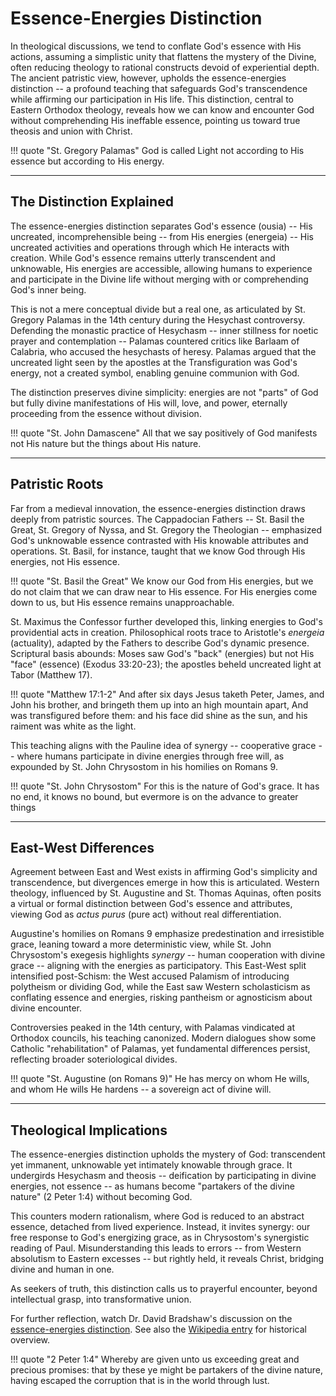 # Essence-Energies Distinction

<!--
Lord Jesus Christ, Son of God
Have mercy on me, a sinner

Protect me from the evil one.
Enlighten my mind and my heart so that your wisdom may be revealed and articulated, all for your glory.

Lord Jesus Christ, Son of God
Have mercy on me, a sinner 
-->

In theological discussions, we tend to conflate God's essence with His actions, assuming a simplistic unity that flattens the mystery of the Divine, often reducing theology to rational constructs devoid of experiential depth. 
The ancient patristic view, however, upholds the essence-energies distinction -- a profound teaching that safeguards God's transcendence while affirming our participation in His life. 
This distinction, central to Eastern Orthodox theology, reveals how we can know and encounter God without comprehending His ineffable essence, pointing us toward true theosis and union with Christ.

!!! quote "St. Gregory Palamas"
    God is called Light not according to His essence but according to His energy.




---

## The Distinction Explained

The essence-energies distinction separates God's essence (ousia) -- His uncreated, incomprehensible being -- from His energies (energeia) -- His uncreated activities and operations through which He interacts with creation. 
While God's essence remains utterly transcendent and unknowable, His energies are accessible, allowing humans to experience and participate in the Divine life without merging with or comprehending God's inner being.

This is not a mere conceptual divide but a real one, as articulated by St. Gregory Palamas in the 14th century during the Hesychast controversy. 
Defending the monastic practice of Hesychasm -- inner stillness for noetic prayer and contemplation -- Palamas countered critics like Barlaam of Calabria, who accused the hesychasts of heresy. 
Palamas argued that the uncreated light seen by the apostles at the Transfiguration was God's energy, not a created symbol, enabling genuine communion with God.

The distinction preserves divine simplicity: energies are not "parts" of God but fully divine manifestations of His will, love, and power, eternally proceeding from the essence without division.

!!! quote "St. John Damascene"
    All that we say positively of God manifests not His nature but the things about His nature.




---

## Patristic Roots

Far from a medieval innovation, the essence-energies distinction draws deeply from patristic sources. 
The Cappadocian Fathers -- St. Basil the Great, St. Gregory of Nyssa, and St. Gregory the Theologian -- emphasized God's unknowable essence contrasted with His knowable attributes and operations. 
St. Basil, for instance, taught that we know God through His energies, not His essence.

!!! quote "St. Basil the Great"
    We know our God from His energies, but we do not claim that we can draw near to His essence. For His energies come down to us, but His essence remains unapproachable.

St. Maximus the Confessor further developed this, linking energies to God's providential acts in creation. 
Philosophical roots trace to Aristotle's *energeia* (actuality), adapted by the Fathers to describe God's dynamic presence. 
Scriptural basis abounds: Moses saw God's "back" (energies) but not His "face" (essence) (Exodus 33:20-23); the apostles beheld uncreated light at Tabor (Matthew 17).

!!! quote "Matthew 17:1-2"
    And after six days Jesus taketh Peter, James, and John his brother, and bringeth them up into an high mountain apart, And was transfigured before them: and his face did shine as the sun, and his raiment was white as the light.

This teaching aligns with the Pauline idea of synergy -- cooperative grace -- where humans participate in divine energies through free will, as expounded by St. John Chrysostom in his homilies on Romans 9.

!!! quote "St. John Chrysostom"
    For this is the nature of God's grace. It has no end, it knows no bound, but evermore is on the advance to greater things



---

## East-West Differences

Agreement between East and West exists in affirming God's simplicity and transcendence, but divergences emerge in how this is articulated. 
Western theology, influenced by St. Augustine and St. Thomas Aquinas, often posits a virtual or formal distinction between God's essence and attributes, viewing God as *actus purus* (pure act) without real differentiation.

Augustine's homilies on Romans 9 emphasize predestination and irresistible grace, leaning toward a more deterministic view, while St. John Chrysostom's exegesis highlights *synergy* -- human cooperation with divine grace -- aligning with the energies as participatory. 
This East-West split intensified post-Schism: the West accused Palamism of introducing polytheism or dividing God, while the East saw Western scholasticism as conflating essence and energies, risking pantheism or agnosticism about divine encounter.

Controversies peaked in the 14th century, with Palamas vindicated at Orthodox councils, his teaching canonized. 
Modern dialogues show some Catholic "rehabilitation" of Palamas, yet fundamental differences persist, reflecting broader soteriological divides.

!!! quote "St. Augustine (on Romans 9)"
    He has mercy on whom He wills, and whom He wills He hardens -- a sovereign act of divine will.




---

## Theological Implications

The essence-energies distinction upholds the mystery of God: transcendent yet immanent, unknowable yet intimately knowable through grace. 
It undergirds Hesychasm and theosis -- deification by participating in divine energies, not essence -- as humans become "partakers of the divine nature" (2 Peter 1:4) without becoming God.

This counters modern rationalism, where God is reduced to an abstract essence, detached from lived experience. 
Instead, it invites synergy: our free response to God's energizing grace, as in Chrysostom's synergistic reading of Paul. 
Misunderstanding this leads to errors -- from Western absolutism to Eastern excesses -- but rightly held, it reveals Christ, bridging divine and human in one.

As seekers of truth, this distinction calls us to prayerful encounter, beyond intellectual grasp, into transformative union.

For further reflection, watch Dr. David Bradshaw's discussion on the [essence-energies distinction](https://www.youtube.com/watch?v=-280DS1W4BU). 
See also the [Wikipedia entry](https://en.wikipedia.org/wiki/Essence%E2%80%93energies_distinction) for historical overview.

!!! quote "2 Peter 1:4"
    Whereby are given unto us exceeding great and precious promises: that by these ye might be partakers of the divine nature, having escaped the corruption that is in the world through lust.




